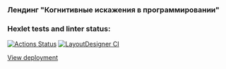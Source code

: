 ### Лендинг "Когнитивные искажения в программировании"

### Hexlet tests and linter status:
[![Actions Status](https://github.com/deka13/layout-designer-project-lvl1/workflows/hexlet-check/badge.svg)](https://github.com/deka13/layout-designer-project-lvl1/actions)
[![LayoutDesigner CI](https://github.com/deka13/layout-designer-project-lvl1/actions/workflows/htmlcss.yml/badge.svg)](https://github.com/deka13/layout-designer-project-lvl1/actions/workflows/htmlcss.yml)

[View deployment](http://deka13-cognitive-deformations.surge.sh)

